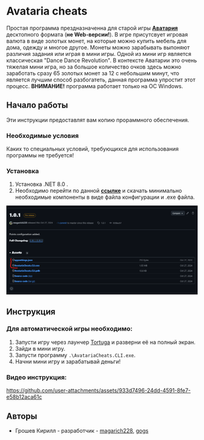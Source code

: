 # Avataria cheats

Простая программа прездназначенна для старой игры **[Аватария](https://tortuga.games/games/avatariya/)** десктопного формата (**не Web-версии!**). В игре присутсвует игровая валюта в виде золотых монет, на которые можно купить мебель для дома, одежду и многое другое. Монеты можно зарабывать выпоняют различия задания или играя в мини игры. Одной из мини игр является классическая "Dance Dance Revolution". В контексте Аватарии это очень тяжелая мини игра, но за большое количество очков здесь можно заработать сразу 65 золотых монет за 12 с небольшим минут, что является лучшим способ разбогатеть, данная программа упростит этот процесс. **ВНИМАНИЕ!** программа работает только на ОС Windows.

## Начало работы

Эти инструкции предоставлят вам копию прораммного обеспечения.

### Необходимые условия

Каких то специальных условий, требующихся для использования программы не требуется!

### Установка

1. Установка .NET 8.0 **[](https://dotnet.microsoft.com/en-us/download/dotnet/8.0)**.
2. Необходимо перейти по данной **[ссылке](https://github.com/magarich228/AvatariaCheats/releases/tag/1.0.1)** и скачать минимально необходимые компоненты в виде файла конфигурации и .exe файла.

![image-20250223131601333](./demo/release.png)

## Инструкция

### Для автоматической игры необходимо:

1. Запусти игру через лаунчер [Tortuga](https://tortuga.games/tgc/) и разверни её на полный экран.
2. Зайди в мини игру.
3. Запусти программу `.\AvatariaCheats.CLI.exe`.
4. Начни мини игру и зарабатывай деньги!

### Видео инструкция:

https://github.com/user-attachments/assets/933d7496-24dd-4591-8fe7-e58b12aca61c



## Авторы

- Грошев Кирилл - разработчик - [magarich228](https://github.com/magarich228), [gogs](https://gogs.ngknn.ru/magarich228)
